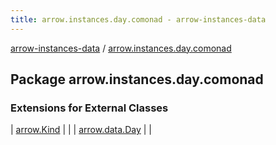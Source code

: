```yaml
---
title: arrow.instances.day.comonad - arrow-instances-data
---
```


[arrow-instances-data](../index.html) / [arrow.instances.day.comonad](./index.html)

## Package arrow.instances.day.comonad

### Extensions for External Classes

| [arrow.Kind](arrow.-kind/index.html) |  |
| [arrow.data.Day](arrow.data.-day/index.html) |  |

